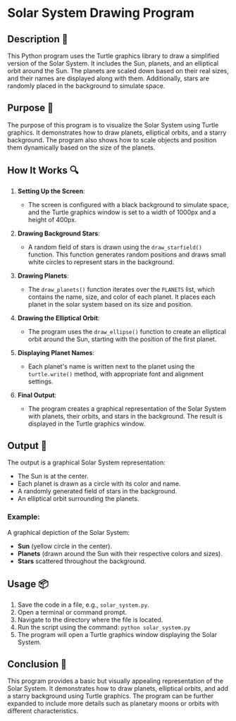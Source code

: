 # Solar System Drawing Program

## Description 📝

This Python program uses the Turtle graphics library to draw a simplified version of the Solar System. It includes the Sun, planets, and an elliptical orbit around the Sun. The planets are scaled down based on their real sizes, and their names are displayed along with them. Additionally, stars are randomly placed in the background to simulate space.

## Purpose 🎯

The purpose of this program is to visualize the Solar System using Turtle graphics. It demonstrates how to draw planets, elliptical orbits, and a starry background. The program also shows how to scale objects and position them dynamically based on the size of the planets.

## How It Works 🔍

1. **Setting Up the Screen**:

    - The screen is configured with a black background to simulate space, and the Turtle graphics window is set to a width of 1000px and a height of 400px.

2. **Drawing Background Stars**:

    - A random field of stars is drawn using the `draw_starfield()` function. This function generates random positions and draws small white circles to represent stars in the background.

3. **Drawing Planets**:

    - The `draw_planets()` function iterates over the `PLANETS` list, which contains the name, size, and color of each planet. It places each planet in the solar system based on its size and position.

4. **Drawing the Elliptical Orbit**:

    - The program uses the `draw_ellipse()` function to create an elliptical orbit around the Sun, starting with the position of the first planet.

5. **Displaying Planet Names**:

    - Each planet's name is written next to the planet using the `turtle.write()` method, with appropriate font and alignment settings.

6. **Final Output**:
    - The program creates a graphical representation of the Solar System with planets, their orbits, and stars in the background. The result is displayed in the Turtle graphics window.

## Output 📜

The output is a graphical Solar System representation:

-   The Sun is at the center.
-   Each planet is drawn as a circle with its color and name.
-   A randomly generated field of stars in the background.
-   An elliptical orbit surrounding the planets.

### Example:

A graphical depiction of the Solar System:

-   **Sun** (yellow circle in the center).
-   **Planets** (drawn around the Sun with their respective colors and sizes).
-   **Stars** scattered throughout the background.

## Usage 📦

1. Save the code in a file, e.g., `solar_system.py`.
2. Open a terminal or command prompt.
3. Navigate to the directory where the file is located.
4. Run the script using the command:
   `python solar_system.py`
5. The program will open a Turtle graphics window displaying the Solar System.

## Conclusion 🚀

This program provides a basic but visually appealing representation of the Solar System. It demonstrates how to draw planets, elliptical orbits, and add a starry background using Turtle graphics. The program can be further expanded to include more details such as planetary moons or orbits with different characteristics.
